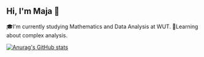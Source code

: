 ## Hi, I'm Maja 👋
🎓I'm currently studying Mathematics and Data Analysis at  WUT.
💭Learning about complex analysis.

[![Anurag's GitHub stats](https://github-readme-stats.vercel.app/api?username=majawk-5)](https://github.com/anuraghazra/github-readme-stats)
<!--
**majawk-5/majawk-5** is a ✨ _special_ ✨ repository because its `README.md` (this file) appears on your GitHub profile.

Here are some ideas to get you started:

- 🔭 I’m currently working on ...
- 🌱 I’m currently learning ...
- 👯 I’m looking to collaborate on ...
- 🤔 I’m looking for help with ...
- 💬 Ask me about ...
- 📫 How to reach me: ...
- 😄 Pronouns: ...
- ⚡ Fun fact: ...
-->
